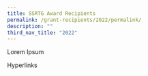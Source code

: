 ```yaml
---
title: SSRTG Award Recipients
permalink: /grant-recipients/2022/permalink/
description: ""
third_nav_title: "2022"
---
```

Lorem Ipsum

Hyperlinks